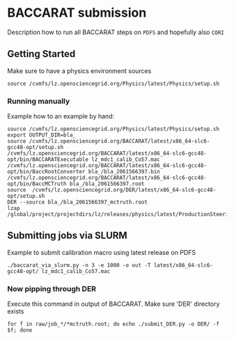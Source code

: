 # BACCARAT submission

Description how to run all BACCARAT steps on `PDFS` and hopefully also `CORI`

## Getting Started

Make sure to have a physics environment sources

```
source /cvmfs/lz.opensciencegrid.org/Physics/latest/Physics/setup.sh
```


### Running manually

Example how to an example by hand:


```
source /cvmfs/lz.opensciencegrid.org/Physics/latest/Physics/setup.sh
export OUTPUT_DIR=bla_
source /cvmfs/lz.opensciencegrid.org/BACCARAT/latest/x86_64-slc6-gcc48-opt/setup.sh
/cvmfs/lz.opensciencegrid.org/BACCARAT/latest/x86_64-slc6-gcc48-opt/bin/BACCARATExecutable lz_mdc1_calib_Co57.mac
/cvmfs/lz.opensciencegrid.org/BACCARAT/latest/x86_64-slc6-gcc48-opt/bin/BaccRootConverter bla_/bla_2061566397.bin
/cvmfs/lz.opensciencegrid.org/BACCARAT/latest/x86_64-slc6-gcc48-opt/bin/BaccMCTruth bla_/bla_2061566397.root
source  /cvmfs/lz.opensciencegrid.org/DER/latest/x86_64-slc6-gcc48-opt/setup.sh
DER --source bla_/bla_2061566397_mctruth.root
lzap /global/project/projectdirs/lz/releases/physics/latest/ProductionSteeringFiles/RunLZapMDC2TimeIntervals.py

```


## Submitting jobs via SLURM


Example to submit calibration macro using latest release on PDFS


```
./baccarat_via_slurm.py -n 3 -e 1000 -o out -T latest/x86_64-slc6-gcc48-opt/ lz_mdc1_calib_Co57.mac

```


### Now pipping through DER

Execute this command in output of BACCARAT. Make sure 'DER' directory exists
```
for f in raw/job_*/*mctruth.root; do echo ./submit_DER.py -o DER/ -f $f; done

```
